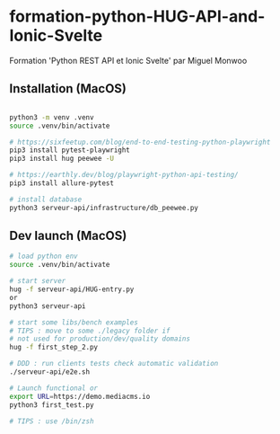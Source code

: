 # formation-python-HUG-API-and-Ionic-Svelte
Formation 'Python REST API et Ionic Svelte'  par Miguel Monwoo

## Installation (MacOS)

```bash

python3 -m venv .venv
source .venv/bin/activate

# https://sixfeetup.com/blog/end-to-end-testing-python-playwright
pip3 install pytest-playwright
pip3 install hug peewee -U

# https://earthly.dev/blog/playwright-python-api-testing/
pip3 install allure-pytest

# install database
python3 serveur-api/infrastructure/db_peewee.py

```
## Dev launch (MacOS)

```bash
# load python env
source .venv/bin/activate

# start server
hug -f serveur-api/HUG-entry.py
or
python3 serveur-api

# start some libs/bench examples
# TIPS : move to some ./legacy folder if
# not used for production/dev/quality domains
hug -f first_step_2.py

# DDD : run clients tests check automatic validation
./serveur-api/e2e.sh

# Launch functional or
export URL=https://demo.mediacms.io
python3 first_test.py

# TIPS : use /bin/zsh

```
